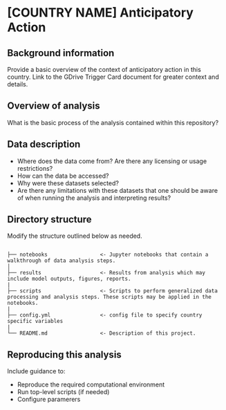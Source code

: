 # [COUNTRY NAME] Anticipatory Action

## Background information

Provide a basic overview of the context of anticipatory action in this country. Link to the GDrive Trigger Card document for greater context and details.  

## Overview of analysis

What is the basic process of the analysis contained within this repository? 

## Data description

- Where does the data come from? Are there any licensing or usage restrictions?
- How can the data be accessed?
- Why were these datasets selected?
- Are there any limitations with these datasets that one should be aware of when running the analysis and interpreting results?

## Directory structure

Modify the structure outlined below as needed. 

```

├── notebooks                 <- Jupyter notebooks that contain a walkthrough of data analysis steps. 
│
├── results                   <- Results from analysis which may include model outputs, figures, reports.  
|
├── scripts                   <- Scripts to perform generalized data processing and analysis steps. These scripts may be applied in the notebooks.    
|
├── config.yml                <- config file to specify country specific variables   
|
└── README.md                 <- Description of this project.

```

## Reproducing this analysis

Include guidance to:
- Reproduce the required computational environment 
- Run top-level scripts (if needed)
- Configure paramerers